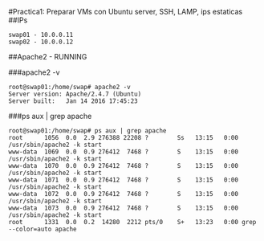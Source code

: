 #Practica1: Preparar VMs con Ubuntu server, SSH, LAMP, ips estaticas
##IPs
~~~
swap01 - 10.0.0.11
swap02 - 10.0.0.12
~~~
##Apache2 - RUNNING

###apache2 -v
~~~
root@swap01:/home/swap# apache2 -v  
Server version: Apache/2.4.7 (Ubuntu)  
Server built:   Jan 14 2016 17:45:23
~~~

###ps aux | grep apache

~~~
root@swap01:/home/swap# ps aux | grep apache  
root      1056  0.0  2.9 276388 22208 ?        Ss   13:15   0:00 /usr/sbin/apache2 -k start  
www-data  1069  0.0  0.9 276412  7468 ?        S    13:15   0:00 /usr/sbin/apache2 -k start  
www-data  1070  0.0  0.9 276412  7468 ?        S    13:15   0:00 /usr/sbin/apache2 -k start  
www-data  1071  0.0  0.9 276412  7468 ?        S    13:15   0:00 /usr/sbin/apache2 -k start  
www-data  1072  0.0  0.9 276412  7468 ?        S    13:15   0:00 /usr/sbin/apache2 -k start  
www-data  1073  0.0  0.9 276412  7468 ?        S    13:15   0:00 /usr/sbin/apache2 -k start  
root      1331  0.0  0.2  14280  2212 pts/0    S+   13:23   0:00 grep --color=auto apache
~~~
